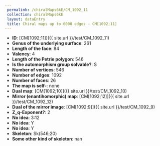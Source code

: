```yaml
--- 
 permalink: /chiralMaps6kE/CM_1092_11 
 collection: chiralMaps6kE
 layout: dataEntry
 title: Chiral maps up to 6000 edges - CM[1092;11]
---
```


- **ID**: [CM[1092;11]]({{ site.url }}/test/CM_1092_11)
- **Genus of the underlying surface**: 261
- **Length of the face**: 84
- **Valency**: 4
- **Length of the Petrie polygon**: 546
- **Is the automorphism group solvable?**: S
- **Number of vertices**: 546
- **Number of edges**: 1092
- **Number of faces**: 26
- **The map is self-**: none
- **Dual map**: [CM[1092;10]]({{ site.url }}/test/CM_1092_10)
- **Mirror (enantihomorphic) map**: [CM[1092;12]]({{ site.url }}/test/CM_1092_12)
- **Dual of the mirror image**: [CM[1092;9]]({{ site.url }}/test/CM_1092_9)
- **Z_q-Exponent?**: 2
- **No idea**:  3:12
- **No idea**: Y
- **No idea**: Y
- **Skeleton**: Sk(546;20)
- **Some other kind of skeleton**: nan
